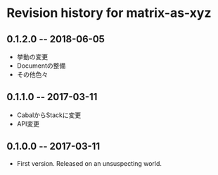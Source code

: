 # Revision history for matrix-as-xyz

## 0.1.2.0  -- 2018-06-05

* 挙動の変更
* Documentの整備
* その他色々

## 0.1.1.0  -- 2017-03-11

* CabalからStackに変更
* API変更

## 0.1.0.0  -- 2017-03-11

* First version. Released on an unsuspecting world.
